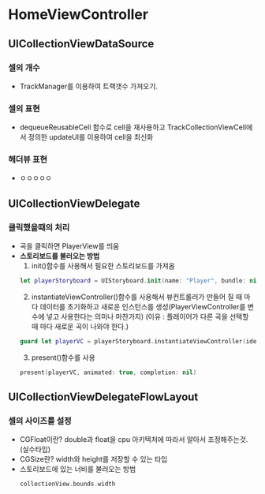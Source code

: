# HomeViewController
## UICollectionViewDataSource
### 셀의 개수
- TrackManager를 이용하여 트랙갯수 가져오기.
### 셀의 표현
- dequeueReusableCell 함수로 cell을 재사용하고 TrackCollectionViewCell에서 정의한 updateUI를 이용하여 cell을 최신화
### 헤더뷰 표현
- ㅇㅇㅇㅇㅇ
## UICollectionViewDelegate
### 클릭했을때의 처리
- 곡을 클릭하면 PlayerView를 띄움
- **스토리보드를 불러오는 방법**
  1. init()함수를 사용해서 필요한 스토리보드를 가져옴
  ```swift
  let playerStoryboard = UIStoryboard.init(name: "Player", bundle: nil)
  ```
  2. instantiateViewController()함수를 사용해서 뷰컨트롤러가 만들어 질 때 마다 데이터를 초기화하고 새로운 인스턴스를 생성(PlayerViewController를 변수에 넣고 사용한다는 의미나 마찬가지)
  (이유 : 플레이어가 다른 곡을 선택할 때 마다 새로운 곡이 나와야 한다.)
  ```swift
  guard let playerVC = playerStoryboard.instantiateViewController(identifier: "PlayerViewController") as? PlayerViewController else {return}
  ```
  3. present()함수를 사용
  ```swift
  present(playerVC, animated: true, completion: nil)
  ```
## UICollectionViewDelegateFlowLayout
### 셀의 사이즈를 설정
- CGFloat이란? double과 float을 cpu 아키텍처에 따라서 알아서 조정해주는것.(실수타입)
- CGSize란? width와 height를 저장할 수 있는 타입
- 스토리보드에 있는 너비를 불러오는 방법
  ```swift
  collectionView.bounds.width
  ```

